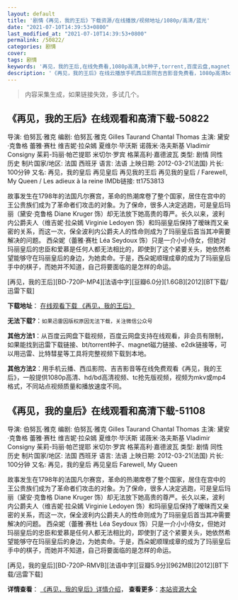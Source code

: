 ```yaml
---
layout: default
title: '剧情《再见，我的王后》下载资源/在线播放/视频地址/1080p/高清/蓝光'
date: "2021-07-10T14:39:53+0800"
last_modified_at: "2021-07-10T14:39:53+0800"
permalink: /50822/
categories: 剧情
cover:
tags: 剧情
keywords: '再见，我的王后,在线免费看,1080p高清,bt种子,torrent,百度云盘,magnet,磁力链,迅雷下载资源'
description: '《再见，我的王后》在线云播放手机西瓜影院吉吉影音免费看，1080p高清bd/hd未删减完整版和tc抢先枪版，mkv/mp4格式，附带bt/torrent种子、magnet/磁力链、百度云盘、网盘资源迅雷下载链接'
---
```


>内容采集生成，如果链接失效，多试几个。


## 《再见，我的王后》在线观看和高清下载-50822

导演: 伯努瓦·雅克 编剧: 伯努瓦·雅克 Gilles Taurand Chantal Thomas 主演: 黛安·克鲁格 蕾雅·赛杜 维吉妮·拉朵嫣 夏维尔·毕沃斯 诺薇米·洛夫斯基 Vladimir Consigny 茱莉-玛丽·帕芒提耶 米切尔·罗宾 格莱高利·嘉德波瓦 类型: 剧情 同性 历史 制片国家/地区: 法国 西班牙 语言: 法语 上映日期: 2012-03-21(法国) 片长: 100分钟 又名: 再见，我的皇后 再见皇后 再见我的王后 再见我的皇后 / Farewell, My Queen / Les adieux à la reine IMDb链接: tt1753813

故事发生在1798年的法国凡尔赛宫，革命的热潮席卷了整个国家，居住在宫中的王公贵族们成为了革命者们攻击的对象。为了保命，很多人决定逃跑，可是皇后玛丽（黛安·克鲁格 Diane Kruger 饰）却无法放下她高贵的尊严。长久以来，波利内公爵夫人（维吉妮·拉朵嫣 Virginie Ledoyen 饰）和玛丽皇后保持了暧昧而又亲密的关系，而这一次，保全波利内公爵夫人的性命则成为了玛丽皇后首当其冲需要解决的问题。 西朵妮（蕾雅·赛杜 Léa Seydoux 饰）只是一介小小侍女，但她对玛丽皇后的忠臣和爱慕是任何人都无法相比的，即使到了这个紧要关头，她依然希望能够守在玛丽皇后的身边，为她卖命。于是，西朵妮顺理成章的成为了玛丽皇后手中的棋子，而她并不知道，自己将要面临的是怎样的命运。


[再见，我的王后][BD-720P-MP4][法语中字][豆瓣6.0分][1.6GB][2012][BT下载/迅雷下载]

**下载地址**： [在线观看下载 《再见，我的王后》](https://www.btdx8.com/torrent/farewell_my_queen_2012-2.html) 


**无法下载?**：`如果迅雷因版权原因无法下载，关注微信公众号 `

**其他方法1**：从百度云网盘下载视频，百度云网盘支持在线观看，非会员有限制，如果能找到迅雷下载链接、bt/torrent种子、magnet磁力链接、e2dk链接等，可以用迅雷、比特彗星等工具将完整视频下载到本地。

**其他方法2**：用手机云播、西瓜影院、吉吉影音等在线免费观看《再见，我的王后》，一般提供1080p高清、hd/bd高清视频、tc抢先版视频，视频为mkv或mp4格式，不同站点视频质量和播放速度不同。


## 《再见，我的皇后》在线观看和高清下载-51108

导演: 伯努瓦·雅克 编剧: 伯努瓦·雅克 Gilles Taurand Chantal Thomas 主演: 黛安·克鲁格 蕾雅·赛杜 维吉妮·拉朵嫣 夏维尔·毕沃斯 诺薇米·洛夫斯基 Vladimir Consigny 茱莉-玛丽·帕芒提耶 米切尔·罗宾 格莱高利·嘉德波瓦 类型: 剧情 同性 历史 制片国家/地区: 法国 西班牙 语言: 法语 上映日期: 2012-03-21(法国) 片长: 100分钟 又名: 再见，我的皇后 再见皇后 Farewell, My Queen

故事发生在1798年的法国凡尔赛宫，革命的热潮席卷了整个国家，居住在宫中的王公贵族们成为了革命者们攻击的对象。为了保命，很多人决定逃跑，可是皇后玛丽（黛安·克鲁格 Diane Kruger 饰）却无法放下她高贵的尊严。长久以来，波利内公爵夫人（维吉妮·拉朵嫣 Virginie Ledoyen 饰）和玛丽皇后保持了暧昧而又亲密的关系，而这一次，保全波利内公爵夫人的性命则成为了玛丽皇后首当其冲需要解决的问题。 西朵妮（蕾雅·赛杜 Léa Seydoux 饰）只是一介小小侍女，但她对玛丽皇后的忠臣和爱慕是任何人都无法相比的，即使到了这个紧要关头，她依然希望能够守在玛丽皇后的身边，为她卖命。于是，西朵妮顺理成章的成为了玛丽皇后手中的棋子，而她并不知道，自己将要面临的是怎样的命运。


[再见，我的皇后][BD-720P-RMVB][法语中字][豆瓣5.9分][962MB][2012][BT下载/迅雷下载]

**详情查看**： [《再见，我的皇后》详情介绍](/movie/51108/)， **查看更多**：[本站资源大全](/movie/t/all/)

